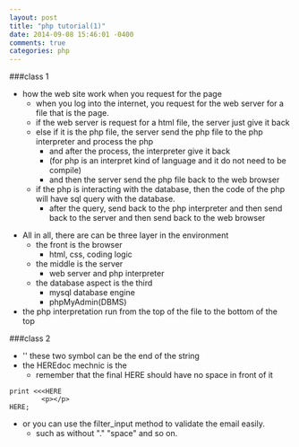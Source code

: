 ```yaml
---
layout: post
title: "php tutorial(1)"
date: 2014-09-08 15:46:01 -0400
comments: true
categories: php
---
```



###class 1
- how the web site work when you request for the page
    - when you log into the internet, you request for the web server for a file that is the page.
    - if the web server is request for a html file, the server just give it back
    - else if it is the php file, the server send the php file to the php interpreter and process the php
        - and after the process, the interpreter give it back 
        - (for php is an interpret kind of language and it do not need to be compile)
        - and then the server send the php file back to the web browser
    - if the php is interacting with the database, then the code of the php will have sql query with the database.
        - after the query, send back to the php interpreter and then send back to the server and then send back to the web browser
<!--more-->  

- All in all, there are can be three layer in the environment
    - the front is the browser
        - html, css, coding logic
    - the middle is the server 
        - web server and php interpreter
    - the database aspect is the third
        - mysql database engine
        - phpMyAdmin(DBMS)
- the php interpretation run from the top of the file to the bottom of the top

###class 2
- '' these two symbol can be the end of the string
- the HEREdoc mechnic is the 
    - remember that the final HERE should have no space in front of it
```
print <<<HERE
        <p></p>
HERE;
```
- or you can use the filter_input method to validate the email easily.
    - such as without "." "space" and so on.